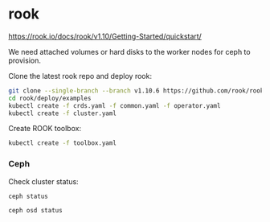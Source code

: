 # rook

https://rook.io/docs/rook/v1.10/Getting-Started/quickstart/

We need attached volumes or hard disks to the worker nodes for ceph to provision.

Clone the latest rook repo and deploy rook:
```bash
git clone --single-branch --branch v1.10.6 https://github.com/rook/rook.git
cd rook/deploy/examples
kubectl create -f crds.yaml -f common.yaml -f operator.yaml
kubectl create -f cluster.yaml
```

Create ROOK toolbox:
```bash
kubectl create -f toolbox.yaml
```

### Ceph

Check cluster status:
```bash
ceph status
```

```bash
ceph osd status
```
